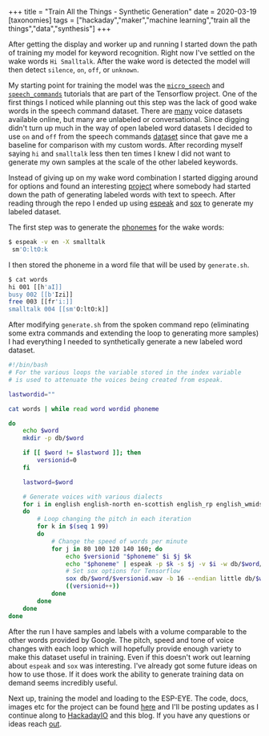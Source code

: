 +++
title = "Train All the Things - Synthetic Generation"
date = 2020-03-19
[taxonomies]
tags = ["hackaday","maker","machine learning","train all the things","data","synthesis"]
+++

After getting the display and worker up and running I started down the path of
training my model for keyword recognition. Right now I've settled on the wake
words `Hi Smalltalk`. After the wake word is detected the model will then
detect `silence`, `on`, `off`, or `unknown`.

My starting point for training the model was the
[`micro_speech`](https://github.com/tensorflow/tensorflow/tree/master/tensorflow/lite/micro/examples/micro_speech)
and
[`speech_commands`](https://github.com/tensorflow/docs/blob/master/site/en/r1/tutorials/sequences/audio_recognition)
tutorials that are part of the Tensorflow project. One of the first things I
noticed while planning out this step was the lack of good wake words in the
speech command dataset. There are
[many](https://github.com/jim-schwoebel/voice_datasets) voice datasets available
online, but many are unlabeled or conversational. Since digging didn't turn up
much in the way of open labeled word datasets I decided to use `on` and `off`
from the speech commands
[dataset](https://ai.googleblog.com/2017/08/launching-speech-commands-dataset.html)
since that gave me a baseline for comparison with my custom words. After
recording myself saying `hi` and `smalltalk` less then ten times I knew I did
not want to generate my own samples at the scale of the other labeled keywords.

Instead of giving up on my wake word combination I started digging around for
options and found an interesting
[project](https://github.com/JohannesBuchner/spoken-command-recognition) where
somebody had started down the path of generating labeled words with text to
speech. After reading through the repo I ended up using
[espeak](http://espeak.sourceforge.net/) and [sox](http://sox.sourceforge.net/)
to generate my labeled dataset.

The first step was to generate the
[phonemes](https://en.wikipedia.org/wiki/Phoneme) for the wake words:

```bash
$ espeak -v en -X smalltalk
 sm'O:ltO:k
```

I then stored the phoneme in a word file that will be used by `generate.sh`.

```bash
$ cat words
hi 001 [[h'aI]]
busy 002 [[b'Izi]]
free 003 [[fr'i:]]
smalltalk 004 [[sm'O:ltO:k]]
```

After modifying `generate.sh` from the spoken command repo (eliminating some
extra commands and extending the loop to generating more samples) I had
everything I needed to synthetically generate a new labeled word dataset.

```bash
#!/bin/bash
# For the various loops the variable stored in the index variable
# is used to attenuate the voices being created from espeak.

lastwordid=""

cat words | while read word wordid phoneme

do
    echo $word
    mkdir -p db/$word

    if [[ $word != $lastword ]]; then
        versionid=0
    fi

    lastword=$word

    # Generate voices with various dialects
    for i in english english-north en-scottish english_rp english_wmids english-us en-westindies
    do
        # Loop changing the pitch in each iteration
        for k in $(seq 1 99)
        do
            # Change the speed of words per minute
            for j in 80 100 120 140 160; do
                echo $versionid "$phoneme" $i $j $k
                echo "$phoneme" | espeak -p $k -s $j -v $i -w db/$word/$versionid.wav
                # Set sox options for Tensorflow
                sox db/$word/$versionid.wav -b 16 --endian little db/$word/tf_$versionid.wav rate 16k
                ((versionid++))
            done
        done
    done
done
```

After the run I have samples and labels with a volume comparable to the other
words provided by Google. The pitch, speed and tone of voice changes with each
loop which will hopefully provide enough variety to make this dataset useful in
training. Even if this doesn't work out learning about `espeak` and `sox` was
interesting. I've already got some future ideas on how to use those. If it does
work the ability to generate training data on demand seems incredibly useful.

Next up, training the model and loading to the ESP-EYE. The code, docs, images
etc for the project can be found [here](https://git.burningdaylight.io/on-air) and
I'll be posting updates as I continue along to
[HackadayIO](https://hackaday.io/project/170228-on-air) and this blog. If you
have any questions or ideas reach [out](mailto:n0mn0m@burningdaylight.io).
